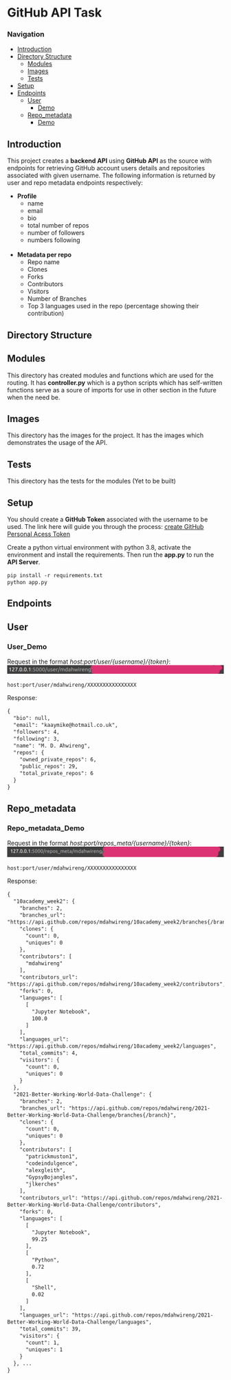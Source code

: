 # GitHub API Task
### Navigation
  - [Introduction](#introduction)
  - [Directory Structure](#directory-structure)
    - [Modules](#modules)
    - [Images](#images)
    - [Tests](#tests)
  - [Setup](#setup)
  - [Endpoints](#endpoints)
    - [User](#user)
        - [Demo](#user_demo)
    - [Repo_metadata](#repo_metadata)
        - [Demo](#Repo_metadata_demo)

## Introduction
This project creates a **backend API** using **GitHub API** as the source with endpoints for retrieving GitHub account users details and repositories associated with given username. The following information is returned by user and repo metadata endpoints respectively:
<ul>
    <li>
        <b>Profile</b>
            <ul>
               <li> name </li>
               <li> email </li>
               <li> bio </li>
               <li> total number of repos </li>
               <li> number of followers </li>
               <li> numbers following </li>
            </ul>
    </li> </br>
    <li>
        <b>Metadata per repo</b>
            <ul>
               <li> Repo name </li>
               <li> Clones </li>
               <li> Forks </li>
               <li> Contributors </li>
               <li> Visitors </li>
               <li> Number of Branches </li>
               <li> Top 3 languages used in the repo (percentage showing their contribution)  </li>
            </ul>
    </li>
</ul>


## Directory Structure
## Modules
This directory has created modules and functions which are used for the routing. It has **controller.py** which is a python scripts which has self-written functions serve as a soure of imports for use in other section in the future when the need be.

## Images
This directory has the images for the project. It has the images which demonstrates the usage of the API.

## Tests
This directory has the tests for the modules (Yet to be built)

## Setup
You should create a **GitHub Token** associated with the username to be used. The link here will guide you through the process: [create GitHub Personal Acess Token](##https://docs.github.com/en/authentication/keeping-your-account-and-data-secure/creating-a-personal-access-token)

Create a python virtual environment with python 3.8, activate the environment and install the requirements. Then run the **app.py** to run the **API Server**.

```
pip install -r requirements.txt
python app.py
```

## Endpoints
## User
### User_Demo

Request in the format <em>host:port/user/{username}/{token}</em>:
 <img src='images/user_endpoint_request.jpeg'>
```
host:port/user/mdahwireng/XXXXXXXXXXXXXXXX
```
 
Response:
```
{
  "bio": null, 
  "email": "kaaymike@hotmail.co.uk", 
  "followers": 4, 
  "following": 3, 
  "name": "M. D. Ahwireng", 
  "repos": {
    "owned_private_repos": 6, 
    "public_repos": 29, 
    "total_private_repos": 6
  }
}
```

## Repo_metadata
### Repo_metadata_Demo

Request in the format <em>host:port/repos_meta/{username}/{token}</em>:
<img src='images/repo_meta_endpoint_request.jpeg'>
```
host:port/user/mdahwireng/XXXXXXXXXXXXXXXX
```

Response:
```
{
  "10academy_week2": {
    "branches": 2, 
    "branches_url": "https://api.github.com/repos/mdahwireng/10academy_week2/branches{/branch}", 
    "clones": {
      "count": 0, 
      "uniques": 0
    }, 
    "contributors": [
      "mdahwireng"
    ], 
    "contributors_url": "https://api.github.com/repos/mdahwireng/10academy_week2/contributors", 
    "forks": 0, 
    "languages": [
      [
        "Jupyter Notebook", 
        100.0
      ]
    ], 
    "languages_url": "https://api.github.com/repos/mdahwireng/10academy_week2/languages", 
    "total_commits": 4, 
    "visitors": {
      "count": 0, 
      "uniques": 0
    }
  }, 
  "2021-Better-Working-World-Data-Challenge": {
    "branches": 2, 
    "branches_url": "https://api.github.com/repos/mdahwireng/2021-Better-Working-World-Data-Challenge/branches{/branch}", 
    "clones": {
      "count": 0, 
      "uniques": 0
    }, 
    "contributors": [
      "patrickmuston1", 
      "codeindulgence", 
      "alexgleith", 
      "GypsyBojangles", 
      "jlkerches"
    ], 
    "contributors_url": "https://api.github.com/repos/mdahwireng/2021-Better-Working-World-Data-Challenge/contributors", 
    "forks": 0, 
    "languages": [
      [
        "Jupyter Notebook", 
        99.25
      ], 
      [
        "Python", 
        0.72
      ], 
      [
        "Shell", 
        0.02
      ]
    ], 
    "languages_url": "https://api.github.com/repos/mdahwireng/2021-Better-Working-World-Data-Challenge/languages", 
    "total_commits": 39, 
    "visitors": {
      "count": 1, 
      "uniques": 1
    }
  }, ...
}
```

